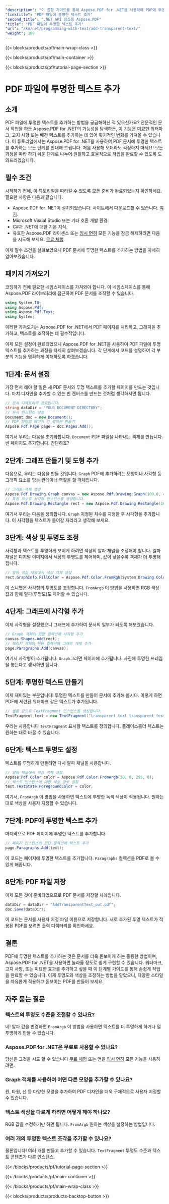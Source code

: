 ```yaml
---
"description": "이 종합 가이드를 통해 Aspose.PDF for .NET을 사용하여 PDF에 투명한 텍스트를 쉽게 추가하는 방법을 알아보세요. 완벽한 투명도를 구현하기 위한 단계별 지침이 제공됩니다."
"linktitle": "PDF 파일에 투명한 텍스트 추가"
"second_title": ".NET API 참조용 Aspose.PDF"
"title": "PDF 파일에 투명한 텍스트 추가"
"url": "/ko/net/programming-with-text/add-transparent-text/"
"weight": 100
---
```


{{< blocks/products/pf/main-wrap-class >}}

{{< blocks/products/pf/main-container >}}

{{< blocks/products/pf/tutorial-page-section >}}

# PDF 파일에 투명한 텍스트 추가

## 소개

PDF 파일에 투명한 텍스트를 추가하는 방법을 궁금해하신 적 있으신가요? 전문적인 문서 작업을 하든 Aspose.PDF for .NET의 가능성을 탐색하든, 이 기능은 미묘한 워터마크, 고지 사항 또는 배경 텍스트를 추가하는 데 있어 획기적인 변화를 가져올 수 있습니다. 이 튜토리얼에서는 Aspose.PDF for .NET을 사용하여 PDF 문서에 투명한 텍스트를 추가하는 모든 단계를 안내해 드립니다. 처음 사용해 보더라도 걱정하지 마세요! 모든 과정을 따라 하기 쉬운 단계로 나누어 원활하고 효율적으로 작업을 완료할 수 있도록 도와드리겠습니다.

## 필수 조건

시작하기 전에, 이 튜토리얼을 따라갈 수 있도록 모든 준비가 완료되었는지 확인하세요. 필요한 사항은 다음과 같습니다.

- Aspose.PDF for .NET이 설치되었습니다. 사이트에서 다운로드할 수 있습니다. [여기](https://releases.aspose.com/pdf/net/).
- Microsoft Visual Studio 또는 기타 호환 개발 환경.
- C#과 .NET에 대한 기본 지식.
- 유효한 Aspose.PDF 라이센스 또는 [임시 면허](https://purchase.aspose.com/temporary-license/) 모든 기능을 잠금 해제하려면 다음을 시도해 보세요. [무료 체험](https://releases.aspose.com/).

이제 필수 조건을 살펴보았으니 PDF 문서에 투명한 텍스트를 추가하는 방법을 자세히 알아보겠습니다.

## 패키지 가져오기

코딩하기 전에 필요한 네임스페이스를 가져와야 합니다. 이 네임스페이스를 통해 Aspose.PDF 라이브러리에 접근하여 PDF 문서를 조작할 수 있습니다.

```csharp
using System.IO;
using Aspose.Pdf;
using Aspose.Pdf.Text;
using System;
```

이러한 가져오기는 Aspose.PDF for .NET에서 PDF 페이지를 처리하고, 그래픽을 추가하고, 텍스트를 조작하는 데 필수적입니다.

이제 모든 설정이 완료되었으니 Aspose.PDF for .NET을 사용하여 PDF 파일에 투명 텍스트를 추가하는 과정을 자세히 살펴보겠습니다. 각 단계에서 코드를 설명하여 각 부분의 기능을 명확하게 이해하도록 하겠습니다.

## 1단계: 문서 설정

가장 먼저 해야 할 일은 새 PDF 문서와 투명 텍스트를 추가할 페이지를 만드는 것입니다. 마치 디자인을 추가할 수 있는 빈 캔버스를 만드는 것처럼 생각하시면 됩니다.

```csharp
// 문서 디렉토리의 경로입니다.
string dataDir = "YOUR DOCUMENT DIRECTORY";
// 문서 인스턴스 생성
Document doc = new Document();
// PDF 파일의 페이지 간 컬렉션 만들기
Aspose.Pdf.Page page = doc.Pages.Add();
```

여기서 우리는 다음을 초기화합니다. `Document` PDF 파일을 나타내는 객체를 만듭니다. 빈 페이지도 추가합니다. 간단하죠?

## 2단계: 그래프 만들기 및 도형 추가

다음으로, 우리는 다음을 만들 것입니다. `Graph` PDF에 추가하려는 모양이나 사각형 등 그래픽 요소를 담는 컨테이너 역할을 할 객체입니다.

```csharp
// 그래프 객체 생성
Aspose.Pdf.Drawing.Graph canvas = new Aspose.Pdf.Drawing.Graph(100.0, 400.0);
// 특정 치수로 사각형 인스턴스를 생성합니다.
Aspose.Pdf.Drawing.Rectangle rect = new Aspose.Pdf.Drawing.Rectangle(100, 100, 400, 400);
```

여기서 우리는 다음을 정의합니다. `Graph` 지정된 치수를 지정한 후 사각형을 추가합니다. 이 사각형을 텍스트가 들어갈 자리라고 생각해 보세요.

## 3단계: 색상 및 투명도 조정

사각형과 텍스트를 투명하게 보이게 하려면 색상의 알파 채널을 조정해야 합니다. 알파 채널은 디지털 이미지에서 색상의 투명도를 제어하며, 값이 낮을수록 객체가 더 투명해집니다.

```csharp
// 알파 색상 채널에서 색상 객체 생성
rect.GraphInfo.FillColor = Aspose.Pdf.Color.FromRgb(System.Drawing.Color.FromArgb(128, System.Drawing.Color.FromArgb(12957183)));
```

이 스니펫은 사각형의 투명도를 조정합니다. `FromArgb` 이 방법을 사용하면 RGB 색상 값과 함께 알파(투명도)도 제어할 수 있습니다.

## 4단계: 그래프에 사각형 추가

이제 사각형을 설정했으니 그래프에 추가하여 문서의 일부가 되도록 해보겠습니다.

```csharp
// Graph 객체의 모양 컬렉션에 사각형 추가
canvas.Shapes.Add(rect);
// 페이지 개체의 문단 컬렉션에 그래프 개체 추가
page.Paragraphs.Add(canvas);
```

여기서 사각형이 추가됩니다. `Graph`그러면 페이지에 추가됩니다. 사진에 투명한 프레임을 놓는다고 생각하면 됩니다.

## 5단계: 투명한 텍스트 만들기

이제 재미있는 부분입니다! 투명한 텍스트를 만들어 문서에 추가해 봅시다. 이렇게 하면 PDF에 세련된 워터마크 같은 텍스트가 추가됩니다.

```csharp
// 샘플 값으로 TextFragment 인스턴스를 생성합니다.
TextFragment text = new TextFragment("transparent text transparent text transparent text...");
```

우리는 사용합니다 `TextFragment` 표시할 텍스트를 정의합니다. 플레이스홀더 텍스트는 원하는 대로 바꿀 수 있습니다.

## 6단계: 텍스트 투명도 설정

텍스트를 투명하게 만들려면 다시 알파 채널을 사용합니다.

```csharp
// 알파 채널에서 색상 객체 생성
Aspose.Pdf.Color color = Aspose.Pdf.Color.FromArgb(30, 0, 255, 0);
// 텍스트 인스턴스에 대한 색상 정보 설정
text.TextState.ForegroundColor = color;
```

여기서, `FromArgb` 이 방법을 사용하면 텍스트에 투명한 녹색 색상이 적용됩니다. 원하는 대로 색상을 사용자 지정할 수 있습니다.

## 7단계: PDF에 투명한 텍스트 추가

마지막으로 PDF 페이지에 투명한 텍스트를 추가합니다.

```csharp
// 페이지 인스턴스의 문단 컬렉션에 텍스트 추가
page.Paragraphs.Add(text);
```

이 코드는 페이지에 투명한 텍스트를 추가합니다. `Paragraphs` 컬렉션을 PDF로 볼 수 있게 해줍니다.

## 8단계: PDF 파일 저장

이제 모든 것이 준비되었으므로 PDF 문서를 저장할 차례입니다.

```csharp
dataDir = dataDir + "AddTransparentText_out.pdf";
doc.Save(dataDir);
```

이 코드는 문서를 사용자 지정 파일 이름으로 저장합니다. 새로 추가된 투명 텍스트가 적용된 PDF를 보려면 출력 디렉터리를 확인하세요.

## 결론

PDF에 투명한 텍스트를 추가하는 것은 문서를 더욱 돋보이게 하는 훌륭한 방법이며, Aspose.PDF for .NET을 사용하면 놀라울 정도로 쉽게 구현할 수 있습니다. 워터마크, 고지 사항, 또는 미묘한 효과를 추가하고 싶을 때 이 단계별 가이드를 통해 손쉽게 작업을 완료할 수 있습니다. 이제 투명도와 색상을 조정하는 방법을 알았으니, 다양한 스타일을 자유롭게 적용하고 돋보이는 PDF를 만들어 보세요.

## 자주 묻는 질문

### 텍스트의 투명도 수준을 조절할 수 있나요?  
네! 알파 값을 변경하면 `FromArgb` 이 방법을 사용하면 텍스트를 더 투명하게 하거나 덜 투명하게 만들 수 있습니다.

### Aspose.PDF for .NET은 무료로 사용할 수 있나요?  
당신은 그것을 시도 할 수 있습니다 [무료 체험](https://releases.aspose.com/) 또는 얻을 [임시 면허](https://purchase.aspose.com/temporary-license/) 모든 기능을 사용하려면.

### Graph 객체를 사용하여 어떤 다른 모양을 추가할 수 있나요?  
원, 타원, 선 등 다양한 모양을 추가하여 PDF 디자인을 더욱 구체적으로 사용자 지정할 수 있습니다.

### 텍스트 색상을 다르게 하려면 어떻게 해야 하나요?  
RGB 값을 수정하기만 하면 됩니다. `FromArgb` 원하는 색상을 설정하는 방법입니다.

### 여러 개의 투명한 텍스트 조각을 추가할 수 있나요?  
물론입니다! 여러 개를 만들고 추가할 수 있습니다. `TextFragment` 투명도 수준과 텍스트 콘텐츠가 다른 인스턴스.

{{< /blocks/products/pf/tutorial-page-section >}}

{{< /blocks/products/pf/main-container >}}

{{< /blocks/products/pf/main-wrap-class >}}

{{< blocks/products/products-backtop-button >}}